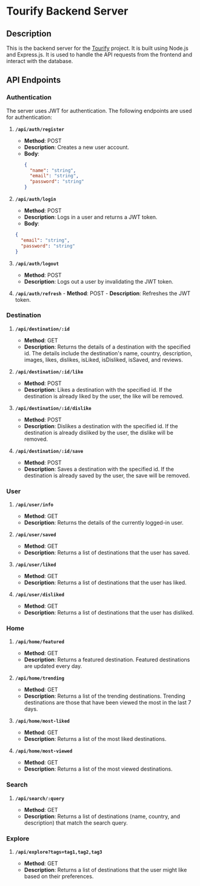 # Tourify Backend Server

## Description

This is the backend server for the [Tourify](https://github.com/BorhanSaflo/tourify) project. It is built using Node.js and Express.js. It is used to handle the API requests from the frontend and interact with the database.

## API Endpoints

### Authentication

The server uses JWT for authentication. The following endpoints are used for authentication:

1.  **`/api/auth/register`**

    - **Method**: POST
    - **Description**: Creates a new user account.
    - **Body**:
      ```json
      {
        "name": "string",
        "email": "string",
        "password": "string"
      }
      ```

1.  **`/api/auth/login`**

    - **Method**: POST
    - **Description**: Logs in a user and returns a JWT token.
    - **Body**:

    ```json
    {
      "email": "string",
      "password": "string"
    }
    ```

1.  **`/api/auth/logout`**

    - **Method**: POST
    - **Description**: Logs out a user by invalidating the JWT token.

1.  **`/api/auth/refresh`** - **Method**: POST - **Description**: Refreshes the JWT token.

### Destination

1. **`/api/destination/:id`**

   - **Method**: GET
   - **Description**: Returns the details of a destination with the specified id. The details include the destination's name, country, description, images, likes, dislikes, isLiked, isDisliked, isSaved, and reviews.

1. **`/api/destination/:id/like`**

   - **Method**: POST
   - **Description**: Likes a destination with the specified id. If the destination is already liked by the user, the like will be removed.

1. **`/api/destination/:id/dislike`**

   - **Method**: POST
   - **Description**: Dislikes a destination with the specified id. If the destination is already disliked by the user, the dislike will be removed.

1. **`/api/destination/:id/save`**

   - **Method**: POST
   - **Description**: Saves a destination with the specified id. If the destination is already saved by the user, the save will be removed.

### User

1. **`/api/user/info`**

   - **Method**: GET
   - **Description**: Returns the details of the currently logged-in user.

1. **`/api/user/saved`**

   - **Method**: GET
   - **Description**: Returns a list of destinations that the user has saved.

1. **`/api/user/liked`**

   - **Method**: GET
   - **Description**: Returns a list of destinations that the user has liked.

1. **`/api/user/disliked`**
   - **Method**: GET
   - **Description**: Returns a list of destinations that the user has disliked.

### Home

1. **`/api/home/featured`**

   - **Method**: GET
   - **Description**: Returns a featured destination. Featured destinations are updated every day.

1. **`/api/home/trending`**

   - **Method**: GET
   - **Description**: Returns a list of the trending destinations. Trending destinations are those that have been viewed the most in the last 7 days.

1. **`/api/home/most-liked`**

   - **Method**: GET
   - **Description**: Returns a list of the most liked destinations.

1. **`/api/home/most-viewed`**

   - **Method**: GET
   - **Description**: Returns a list of the most viewed destinations.

### Search

1. **`/api/search/:query`**

   - **Method**: GET
   - **Description**: Returns a list of destinations (name, country, and description) that match the search query.

### Explore

1. **`/api/explore?tags=tag1,tag2,tag3`**

   - **Method**: GET
   - **Description**: Returns a list of destinations that the user might like based on their preferences.
